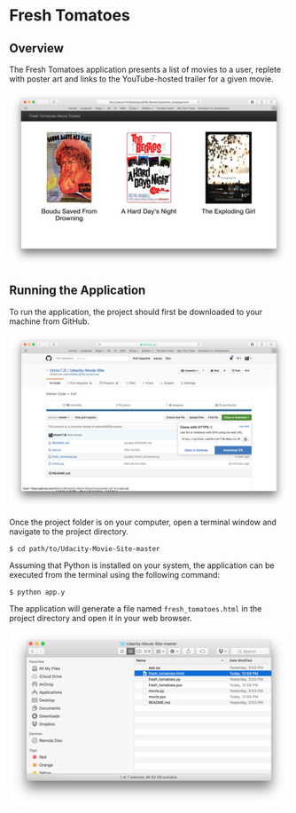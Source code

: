 # Fresh Tomatoes

## Overview
The Fresh Tomatoes application presents a list of movies to a user, replete with poster art and links to the YouTube-hosted trailer for a given movie.

![Main view](screenshots/movie_app.png)

## Running the Application

To run the application, the project should first be downloaded to your machine from GitHub.

![Downloading from GitHub](screenshots/download_from_github.png)

Once the project folder is on your computer, open a terminal window and navigate to the project directory. 

```
$ cd path/to/Udacity-Movie-Site-master
```

Assuming that Python is installed on your system, the application can be executed from the terminal using the following command:

```
$ python app.y
```

The application will generate a file named `fresh_tomatoes.html` in the project directory and open it in your web browser.

![The Udacity-Movie-Site-master after running app.py](screenshots/result.png)